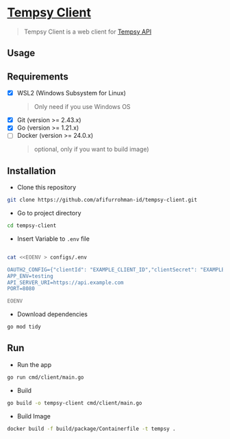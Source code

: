 # [Tempsy Client](https://tempsy.afifurrohman.my.id)

> Tempsy Client is a web client for [Tempsy API](https://github.com/afifurrohman-id/tempsy.git)

## Usage

## Requirements

- [x] WSL2 (Windows Subsystem for Linux)
  > Only need if you use Windows OS
- [x] Git (version >= 2.43.x)
- [x] Go (version >= 1.21.x)
- [ ] Docker (version >= 24.0.x)
  > optional, only if you want to build image)

## Installation

- Clone this repository

```sh
git clone https://github.com/afifurrohman-id/tempsy-client.git
```

- Go to project directory

```sh
cd tempsy-client
```

- Insert Variable to `.env` file

```sh

cat <<EOENV > configs/.env

OAUTH2_CONFIG={"clientId": "EXAMPLE_CLIENT_ID","clientSecret": "EXAMPLE_SECRET","callbackUrl": "https://example.com/auth","scopes": ["https://www.googleapis.com/auth/userinfo.profile"]}
APP_ENV=testing
API_SERVER_URI=https://api.example.com
PORT=8080

EOENV

```

- Download dependencies

```sh
go mod tidy
```

## Run

- Run the app

```sh
go run cmd/client/main.go
```

- Build

```sh
go build -o tempsy-client cmd/client/main.go
```

- Build Image

```sh
docker build -f build/package/Containerfile -t tempsy .
```
